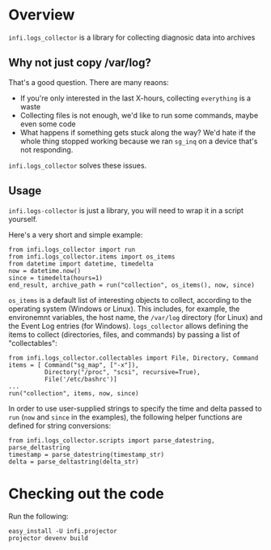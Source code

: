Overview
========
`infi.logs_collector` is a library for collecting diagnosic data into archives


Why not just copy /var/log?
--------------------------
That's a good question. There are many reaons:

- If you're only interested in the last X-hours, collecting `everything` is a waste
- Collecting files is not enough, we'd like to run some commands, maybe even some code
- What happens if something gets stuck along the way? We'd hate if the whole thing stopped working because we ran `sg_inq` on a device that's not responding.

`infi.logs_collector` solves these issues.


Usage
-----
`infi.logs-collector` is just a library, you will need to wrap it in a script yourself.

Here's a very short and simple example:

    from infi.logs_collector import run
    from infi.logs_collector.items import os_items
    from datetime import datetime, timedelta
    now = datetime.now()
    since = timedelta(hours=1)
    end_result, archive_path = run("collection", os_items(), now, since)

`os_items` is a default list of interesting objects to collect, according to the operating system (Windows or Linux). This includes, for example,
the environemnt variables, the host name, the `/var/log` directory (for Linux) and the Event Log entries (for Windows).
`logs_collector` allows defining the items to collect (directories, files, and commands) by passing a list of "collectables":

    from infi.logs_collector.collectables import File, Directory, Command
    items = [ Command("sg_map", ["-x"]),
              Directory("/proc", "scsi", recursive=True),
              File('/etc/bashrc')]
    ...
    run("collection", items, now, since)

In order to use user-supplied strings to specify the time and delta passed to `run` (`now` and `since` in the examples), the following helper
functions are defined for string conversions:

    from infi.logs_collector.scripts import parse_datestring, parse_deltastring
    timestamp = parse_datestring(timestamp_str)
    delta = parse_deltastring(delta_str)

Checking out the code
=====================

Run the following:

    easy_install -U infi.projector
    projector devenv build
